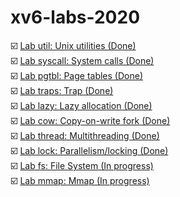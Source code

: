 # xv6-labs-2020

☑️ [Lab util: Unix utilities (Done)](https://github.com/D4m0n/xv6-labs-2020/tree/util)  
☑️ [Lab syscall: System calls (Done)](https://github.com/D4m0n/xv6-labs-2020/tree/syscall)  
☑️ [Lab pgtbl: Page tables (Done)](https://github.com/D4m0n/xv6-labs-2020/tree/pgtbl)  
☑️ [Lab traps: Trap (Done)](https://github.com/D4m0n/xv6-labs-2020/tree/traps)  
☑️ [Lab lazy: Lazy allocation (Done)](https://github.com/D4m0n/xv6-labs-2020/tree/lazy)  
☑️ [Lab cow: Copy-on-write fork (Done)](https://github.com/D4m0n/xv6-labs-2020/tree/cow)  
☑️ [Lab thread: Multithreading (Done)](https://github.com/D4m0n/xv6-labs-2020/tree/thread)  
☑️ [Lab lock: Parallelism/locking (Done)](https://github.com/D4m0n/xv6-labs-2020/tree/lock)  
☑️ [Lab fs: File System (In progress)](https://github.com/D4m0n/xv6-labs-2020/tree/fs)  
☑️ [Lab mmap: Mmap (In progress)](https://github.com/D4m0n/xv6-labs-2020/tree/mmap)  
